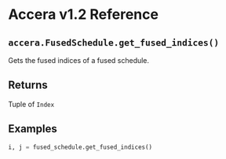 [//]: # (Project: Accera)
[//]: # (Version: v1.2)

# Accera v1.2 Reference

## `accera.FusedSchedule.get_fused_indices()`
Gets the fused indices of a fused schedule.

## Returns
Tuple of `Index`

## Examples

```python
i, j = fused_schedule.get_fused_indices()
```

<div style="page-break-after: always;"></div>
